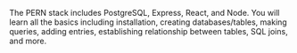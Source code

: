 The PERN stack includes PostgreSQL, Express, React, and Node. You will learn all the basics including installation, creating databases/tables, making queries, adding entries, establishing relationship between tables, SQL joins, and more. 

